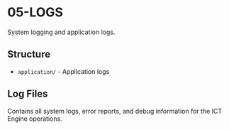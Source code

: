 # 05-LOGS

System logging and application logs.

## Structure
- `application/` - Application logs

## Log Files
Contains all system logs, error reports, and debug information for the ICT Engine operations.
